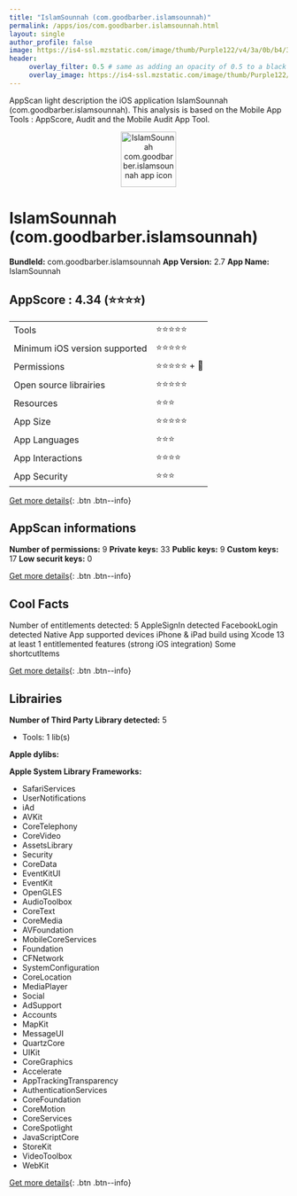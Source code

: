```yaml
---
title: "IslamSounnah (com.goodbarber.islamsounnah)"
permalink: /apps/ios/com.goodbarber.islamsounnah.html
layout: single
author_profile: false
image: https://is4-ssl.mzstatic.com/image/thumb/Purple122/v4/3a/0b/b4/3a0bb426-1fda-9b2a-baa1-36dcba27e2e7/AppIcon-1x_U007emarketing-0-7-0-85-220.png/512x512bb.jpg
header: 
     overlay_filter: 0.5 # same as adding an opacity of 0.5 to a black background
     overlay_image: https://is4-ssl.mzstatic.com/image/thumb/Purple122/v4/3a/0b/b4/3a0bb426-1fda-9b2a-baa1-36dcba27e2e7/AppIcon-1x_U007emarketing-0-7-0-85-220.png/512x512bb.jpg
---
```

AppScan light description the iOS application IslamSounnah (com.goodbarber.islamsounnah). This analysis is based on the Mobile App Tools : AppScore, Audit and the Mobile Audit App Tool.

  
  
<div style="text-align: center;"><img src="https://is4-ssl.mzstatic.com/image/thumb/Purple122/v4/3a/0b/b4/3a0bb426-1fda-9b2a-baa1-36dcba27e2e7/AppIcon-1x_U007emarketing-0-7-0-85-220.png/512x512bb.jpg" width="100" height="100" alt="IslamSounnah com.goodbarber.islamsounnah app icon"></div>  
  
# IslamSounnah (com.goodbarber.islamsounnah)

**BundleId:** com.goodbarber.islamsounnah
**App Version:** 2.7
**App Name:** IslamSounnah


## AppScore : 4.34 (⭐️⭐️⭐️⭐️) 

<table>
<tr><td> Tools </td><td> ⭐️⭐️⭐️⭐️⭐️ </td></tr>
<tr><td> Minimum iOS version supported </td><td> ⭐️⭐️⭐️⭐️⭐️ </td></tr>
<tr><td> Permissions </td><td> ⭐️⭐️⭐️⭐️⭐️ + 🌟 </td></tr>
<tr><td> Open source librairies </td><td> ⭐️⭐️⭐️⭐️⭐️ </td></tr>
<tr><td> Resources </td><td> ⭐️⭐️⭐️ </td></tr>
<tr><td> App Size </td><td> ⭐️⭐️⭐️⭐️⭐️ </td></tr>
<tr><td> App Languages </td><td> ⭐️⭐️⭐️ </td></tr>
<tr><td> App Interactions </td><td> ⭐️⭐️⭐️⭐️ </td></tr>
<tr><td> App Security </td><td> ⭐️⭐️⭐️ </td></tr>
</table>

[Get more details](/pricing.html){: .btn .btn--info}  
  
## AppScan informations 

**Number of permissions:** 9
**Private keys:** 33
**Public keys:** 9
**Custom keys:** 17
**Low securit keys:** 0
  
[Get more details](/pricing.html){: .btn .btn--info}

## Cool Facts

Number of entitlements detected: 5
AppleSignIn detected
FacebookLogin detected
Native App
supported devices iPhone & iPad
build using Xcode 13
at least 1 entitlemented features (strong iOS integration)
Some shortcutItems 
  
[Get more details](/pricing.html){: .btn .btn--info}

## Librairies 
**Number of Third Party Library detected:** 5
- Tools: 1 lib(s)

**Apple dylibs:**


**Apple System Library Frameworks:**
- SafariServices
- UserNotifications
- iAd
- AVKit
- CoreTelephony
- CoreVideo
- AssetsLibrary
- Security
- CoreData
- EventKitUI
- EventKit
- OpenGLES
- AudioToolbox
- CoreText
- CoreMedia
- AVFoundation
- MobileCoreServices
- Foundation
- CFNetwork
- SystemConfiguration
- CoreLocation
- MediaPlayer
- Social
- AdSupport
- Accounts
- MapKit
- MessageUI
- QuartzCore
- UIKit
- CoreGraphics
- Accelerate
- AppTrackingTransparency
- AuthenticationServices
- CoreFoundation
- CoreMotion
- CoreServices
- CoreSpotlight
- JavaScriptCore
- StoreKit
- VideoToolbox
- WebKit


  
[Get more details](/pricing.html){: .btn .btn--info}

